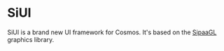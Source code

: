 # SiUI
SiUI is a brand new UI framework for Cosmos. It's based on the [SipaaGL](https://github.com/SipaaKernel-Project/SipaaGL) graphics library.
